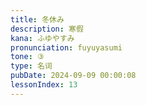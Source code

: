 ```yaml
---
title: 冬休み
description: 寒假
kana: ふゆやすみ
pronunciation: fuyuyasumi
tone: ③
type: 名词
pubDate: 2024-09-09 00:00:08
lessonIndex: 13
---
```


